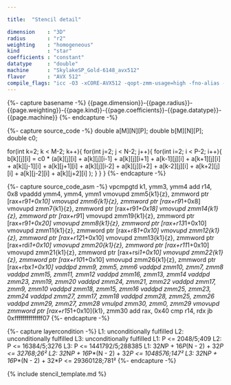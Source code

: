```yaml
---

title:  "Stencil detail"

dimension    : "3D"
radius       : "r2"
weighting    : "homogeneous"
kind         : "star"
coefficients : "constant"
datatype     : "double"
machine      : "SkylakeSP_Gold-6148_avx512"
flavor       : "AVX 512"
compile_flags: "icc -O3 -xCORE-AVX512 -qopt-zmm-usage=high -fno-alias -qopenmp -DLIKWID_PERFMON -I/mnt/opt/likwid-4.3.2/include -L/mnt/opt/likwid-4.3.2/lib -I./stempel/stempel/headers/ ./stempel/headers/timing.c ./stempel/headers/dummy.c solar_compilable.c -o stencil -llikwid"
---
```


{%- capture basename -%}
{{page.dimension}}-{{page.radius}}-{{page.weighting}}-{{page.kind}}-{{page.coefficients}}-{{page.datatype}}-{{page.machine}}
{%- endcapture -%}

{%- capture source_code -%}
double a[M][N][P];
double b[M][N][P];
double c0;

for(int k=2; k < M-2; k++){
  for(int j=2; j < N-2; j++){
    for(int i=2; i < P-2; i++){
      b[k][j][i] = c0 * (a[k][j][i]
        + a[k][j][i-1] + a[k][j][i+1]
        + a[k-1][j][i] + a[k+1][j][i]
        + a[k][j-1][i] + a[k][j+1][i]
        + a[k][j][i-2] + a[k][j][i+2]
        + a[k-2][j][i] + a[k+2][j][i]
        + a[k][j-2][i] + a[k][j+2][i]
        );
    }
  }
}
{%- endcapture -%}

{%- capture source_code_asm -%}
vpcmpgtd k1, ymm3, ymm4
add r14, 0x8
vpaddd ymm4, ymm4, ymm1
vmovupd zmm5{k1}{z}, zmmword ptr [rax+r9*1+0x10]
vmovupd zmm6{k1}{z}, zmmword ptr [rax+r9*1+0x8]
vmovupd zmm7{k1}{z}, zmmword ptr [rax+r9*1+0x18]
vmovupd zmm14{k1}{z}, zmmword ptr [rax+r9*1]
vmovupd zmm19{k1}{z}, zmmword ptr [rax+r9*1+0x20]
vmovupd zmm8{k1}{z}, zmmword ptr [rax+r13*1+0x10]
vmovupd zmm11{k1}{z}, zmmword ptr [rax+r8*1+0x10]
vmovupd zmm12{k1}{z}, zmmword ptr [rax+r12*1+0x10]
vmovupd zmm13{k1}{z}, zmmword ptr [rax+rdi*1+0x10]
vmovupd zmm20{k1}{z}, zmmword ptr [rax+r11*1+0x10]
vmovupd zmm21{k1}{z}, zmmword ptr [rax+rsi*1+0x10]
vmovupd zmm22{k1}{z}, zmmword ptr [rax+r10*1+0x10]
vmovupd zmm26{k1}{z}, zmmword ptr [rax+rbx*1+0x10]
vaddpd zmm9, zmm5, zmm6
vaddpd zmm10, zmm7, zmm8
vaddpd zmm15, zmm11, zmm12
vaddpd zmm16, zmm13, zmm14
vaddpd zmm23, zmm19, zmm20
vaddpd zmm24, zmm21, zmm22
vaddpd zmm17, zmm9, zmm10
vaddpd zmm18, zmm15, zmm16
vaddpd zmm25, zmm23, zmm24
vaddpd zmm27, zmm17, zmm18
vaddpd zmm28, zmm25, zmm26
vaddpd zmm29, zmm27, zmm28
vmulpd zmm30, zmm0, zmm29
vmovupd zmmword ptr [rax+r15*1+0x10]{k1}, zmm30
add rax, 0x40
cmp r14, rdx
jb 0xffffffffffffff07
{%- endcapture -%}

{%- capture layercondition -%}
L1: unconditionally fulfilled
L2: unconditionally fulfilled
L3: unconditionally fulfilled
L1: P <= 2048/5;409
L2: P <= 16384/5;3276
L3: P <= 1441792/5;288385
L1: 32*N*P + 16*P*(N - 2) + 32*P <= 32768;26²
L2: 32*N*P + 16*P*(N - 2) + 32*P <= 1048576;147²
L3: 32*N*P + 16*P*(N - 2) + 32*P <= 29360128;781²
{%- endcapture -%}

{% include stencil_template.md %}

